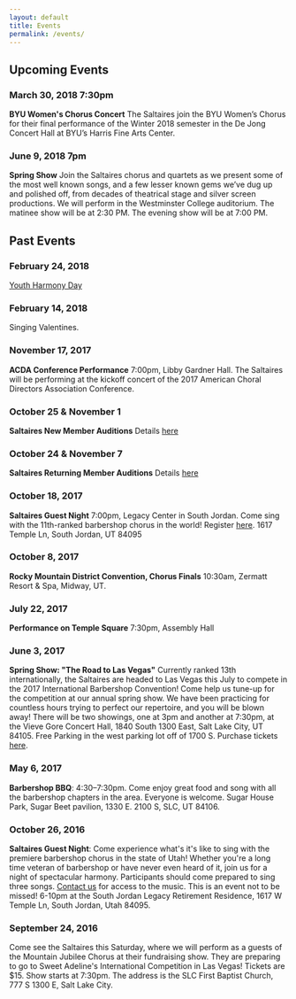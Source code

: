 ```yaml
---
layout: default
title: Events
permalink: /events/
---
```


<h2 class="top">Upcoming Events</h2>

### March 30, 2018 7:30pm

**BYU Women's Chorus Concert** The Saltaires join the BYU Women’s Chorus for
their final performance of the Winter 2018 semester in the De Jong Concert Hall
at BYU’s Harris Fine Arts Center.

### June 9, 2018 7pm

**Spring Show** Join the Saltaires chorus and quartets as we present some of the
most well known songs, and a few lesser known gems we’ve dug up and polished off,
from decades of theatrical stage and silver screen productions. We will perform
in the Westminster College auditorium. The matinee show will be at 2:30 PM.
The evening show will be at 7:00 PM.

## Past Events

### February 24, 2018

<a href="/youth-harmony-day">Youth Harmony Day</a>

### February 14, 2018

Singing Valentines.

### November 17, 2017

**ACDA Conference Performance** 7:00pm, Libby Gardner Hall. The Saltaires will be
performing at the kickoff concert of the 2017 American Choral Directors Association
Conference.

### October 25 & November 1

**Saltaires New Member Auditions** Details [here](http://www.signupgenius.com/go/30e084fa5aa2ca2fd0-saltaires2)

### October 24 & November 7

**Saltaires Returning Member Auditions** Details [here](http://www.signupgenius.com/go/30e084fa5aa2ca2fd0-saltaires1)

### October 18, 2017

**Saltaires Guest Night** 7:00pm, Legacy Center in South Jordan. Come sing with
the 11th-ranked barbershop chorus in the world! Register [here](https://goo.gl/forms/i0K6LbkQEGCXstTP2). 1617 Temple Ln,
South Jordan, UT 84095

### October 8, 2017

**Rocky Mountain District Convention, Chorus Finals** 10:30am, Zermatt Resort & Spa, Midway, UT.

### July 22, 2017

**Performance on Temple Square** 7:30pm, Assembly Hall

### June 3, 2017

**Spring Show: "The Road to Las Vegas"** Currently ranked 13th internationally,
the Saltaires are headed to Las Vegas this July to compete in the 2017
International Barbershop Convention! Come help us tune-up for the competition at
our annual spring show. We have been practicing for countless hours trying to
perfect our repertoire, and you will be blown away! There will be two showings,
one at 3pm and another at 7:30pm, at the Vieve Gore Concert Hall,
1840 South 1300 East, Salt Lake City, UT 84105.
Free Parking in the west parking lot off of 1700 S. Purchase tickets
[here](http://saltaires2017.brownpapertickets.com/).

### May 6, 2017

**Barbershop BBQ**: 4:30–7:30pm. Come enjoy great food and song with all the barbershop chapters in the area. Everyone is welcome. Sugar House Park, Sugar Beet pavilion, 1330 E. 2100 S, SLC, UT 84106.

### October 26, 2016

**Saltaires Guest Night**: Come experience what's it's like to sing with the premiere barbershop chorus in the state of Utah! Whether you're a long time veteran of barbershop or have never even heard of it, join us for a night of spectacular harmony. Participants should come prepared to sing three songs. [Contact us](mailto:contact@saltaires.org) for access to the music. This is an event not to be missed! 6-10pm at the South Jordan Legacy Retirement Residence, 1617 W Temple Ln, South Jordan, Utah 84095.

### September 24, 2016

Come see the Saltaires this Saturday, where we will perform as a guests of the Mountain Jubilee Chorus at their fundraising show. They are preparing to go to Sweet Adeline's International Competition in Las Vegas! Tickets are $15. Show starts at 7:30pm. The address is the SLC First Baptist Church, 777 S 1300 E, Salt Lake City.
